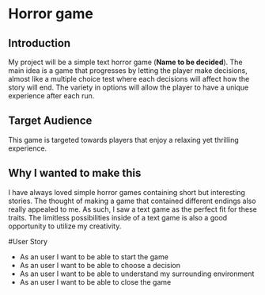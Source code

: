 # Horror game

## Introduction

My project will be a simple text horror game (**Name to be decided**). The main idea is a game that progresses by letting the player make 
decisions, almost like a multiple choice test where each decisions will affect how the story will end. The variety in
options will allow the player to have a unique experience after each run.

## Target Audience

This game is targeted towards players that enjoy a relaxing yet thrilling experience.

## Why I wanted to make this

I have always loved simple horror games containing short but interesting stories. The thought of making a
game that contained different endings also really appealed to me. As such, I saw a text game as the perfect fit for
these traits. The limitless possibilities inside of a text game is also a good opportunity to utilize my creativity.

#User Story
- As an user I want to be able to start the game
- As an user I want to be able to choose a decision
- As an user I want to be able to understand my surrounding environment
- As an user I want to be able to close the game

